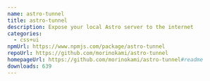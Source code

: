 ```yaml
---
name: astro-tunnel
title: astro-tunnel
description: Expose your local Astro server to the internet
categories:
  - css+ui
npmUrl: https://www.npmjs.com/package/astro-tunnel
repoUrl: https://github.com/morinokami/astro-tunnel
homepageUrl: https://github.com/morinokami/astro-tunnel#readme
downloads: 639
---
```

